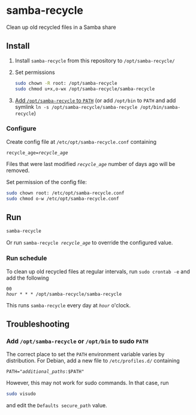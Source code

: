 # samba-recycle

Clean up old recycled files in a Samba share

## Install

1. Install `samba-recycle` from this repository to `/opt/samba-recycle/`

2. Set permissions

	```bash
	sudo chown -R root: /opt/samba-recycle
	sudo chmod u+x,o-wx /opt/samba-recycle/samba-recycle
	```

4. [Add `/opt/samba-recycle` to `PATH`](#add-optsamba-recycle-or-optbin-to-sudo-path) (or add `/opt/bin` to `PATH` and add symlink `ln -s /opt/samba-recycle/samba-recycle /opt/bin/samba-recycle`)

### Configure

Create config file at `/etc/opt/samba-recycle.conf` containing

<code><pre>recycle_age=<var>recycle_age</var></pre></code>

Files that were last modified <code><var>recycle_age</var></code> number of days ago will be removed.

Set permission of the config file:

```bash
sudo chown root: /etc/opt/samba-recycle.conf
sudo chmod o-w /etc/opt/samba-recycle.conf
```

## Run

```bash
samba-recycle
```

Or run <code>samba-recycle <var>recycle_age</var></code> to override the configured value.

### Run schedule

To clean up old recycled files at regular intervals, run `sudo crontab -e` and add the following
<code><pre>00 <var>hour</var> * * * /opt/samba-recycle/samba-recycle</pre></code>

This runs `samba-recycle` every day at <code><var>hour</var></code> o'clock.

## Troubleshooting

### Add `/opt/samba-recycle` or `/opt/bin` to sudo `PATH`

The correct place to set the `PATH` environment variable varies by distribution. For Debian, add a new file to `/etc/profiles.d/` containing

<pre><code>PATH="<var>additional_paths</var>:$PATH"</code></pre>

However, this may not work for sudo commands. In that case, run

```bash
sudo visudo
```

and edit the `Defaults secure_path` value.
